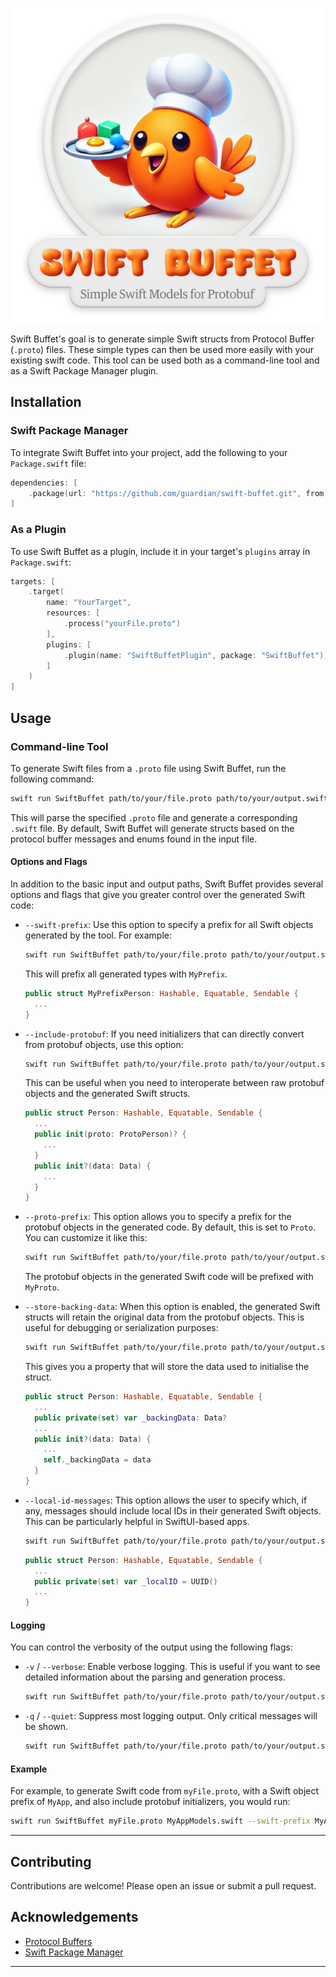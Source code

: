 <p align="center">
  <img src="logo.png" alt="Swift Buffet Logo" />
</p>

Swift Buffet's goal is to generate simple Swift structs from Protocol Buffer (`.proto`) files. These simple types can then be used more easily with your existing swift code. This tool can be used both as a command-line tool and as a Swift Package Manager plugin.

## Installation

### Swift Package Manager

To integrate Swift Buffet into your project, add the following to your `Package.swift` file:

```swift
dependencies: [
    .package(url: "https://github.com/guardian/swift-buffet.git", from: "1.0.0")
]
```

### As a Plugin

To use Swift Buffet as a plugin, include it in your target's `plugins` array in `Package.swift`:

```swift
targets: [
    .target(
        name: "YourTarget",
        resources: [
            .process("yourFile.proto")
        ],
        plugins: [
            .plugin(name: "SwiftBuffetPlugin", package: "SwiftBuffet"))
        ]
    )
]
```

## Usage

### Command-line Tool

To generate Swift files from a `.proto` file using Swift Buffet, run the following command:

```bash
swift run SwiftBuffet path/to/your/file.proto path/to/your/output.swift
```

This will parse the specified `.proto` file and generate a corresponding `.swift` file. By default, Swift Buffet will generate structs based on the protocol buffer messages and enums found in the input file.

#### Options and Flags

In addition to the basic input and output paths, Swift Buffet provides several options and flags that give you greater control over the generated Swift code:

- `--swift-prefix`: Use this option to specify a prefix for all Swift objects generated by the tool. For example:

  ```bash
  swift run SwiftBuffet path/to/your/file.proto path/to/your/output.swift --swift-prefix MyPrefix
  ```

  This will prefix all generated types with `MyPrefix`.

  ```swift
  public struct MyPrefixPerson: Hashable, Equatable, Sendable {
    ...
  }
  ```

- `--include-protobuf`: If you need initializers that can directly convert from protobuf objects, use this option:

  ```bash
  swift run SwiftBuffet path/to/your/file.proto path/to/your/output.swift --include-protobuf
  ```

  This can be useful when you need to interoperate between raw protobuf objects and the generated Swift structs.
  ```swift
  public struct Person: Hashable, Equatable, Sendable {
    ...
    public init(proto: ProtoPerson)? {
      ...
    }
    public init?(data: Data) {
      ...
    }
  }
  ```

- `--proto-prefix`: This option allows you to specify a prefix for the protobuf objects in the generated code. By default, this is set to `Proto`. You can customize it like this:

  ```bash
  swift run SwiftBuffet path/to/your/file.proto path/to/your/output.swift --proto-prefix MyProto
  ```

  The protobuf objects in the generated Swift code will be prefixed with `MyProto`.

- `--store-backing-data`: When this option is enabled, the generated Swift structs will retain the original data from the protobuf objects. This is useful for debugging or serialization purposes:

  ```bash
  swift run SwiftBuffet path/to/your/file.proto path/to/your/output.swift --store-backing-data
  ```
  This gives you a property that will store the data used to initialise the struct.
  ```swift
  public struct Person: Hashable, Equatable, Sendable {
    ...
    public private(set) var _backingData: Data?
    ...
    public init?(data: Data) {
      ...
      self._backingData = data
    }
  }
  ```

- `--local-id-messages`: This option allows the user to specify which, if any, messages should include local IDs in their generated Swift objects. This can be particularly helpful in SwiftUI-based apps. 

  ```bash
  swift run SwiftBuffet path/to/your/file.proto path/to/your/output.swift --local-id-messages Person --local-id-messages Dog
  ```

  ```swift
  public struct Person: Hashable, Equatable, Sendable {
    ...
    public private(set) var _localID = UUID()
    ...
  }
  ```

#### Logging

You can control the verbosity of the output using the following flags:

- `-v` / `--verbose`: Enable verbose logging. This is useful if you want to see detailed information about the parsing and generation process.

  ```bash
  swift run SwiftBuffet path/to/your/file.proto path/to/your/output.swift --verbose
  ```

- `-q` / `--quiet`: Suppress most logging output. Only critical messages will be shown.

  ```bash
  swift run SwiftBuffet path/to/your/file.proto path/to/your/output.swift --quiet
  ```

#### Example

For example, to generate Swift code from `myFile.proto`, with a Swift object prefix of `MyApp`, and also include protobuf initializers, you would run:

```bash
swift run SwiftBuffet myFile.proto MyAppModels.swift --swift-prefix MyApp --include-protobuf
```

---

## Contributing

Contributions are welcome! Please open an issue or submit a pull request.

## Acknowledgements

- [Protocol Buffers](https://developers.google.com/protocol-buffers)
- [Swift Package Manager](https://swift.org/package-manager/)

---
